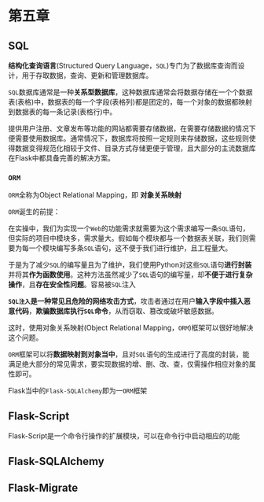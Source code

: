# 第五章

## SQL

**结构化查询语言**(Structured Query Language，`SQL`)专门为了数据库查询而设计，用于存取数据，查询、更新和管理数据库。

`SQL`数据库通常是一种**关系型数据库**，这种数据库通常会将数据存储在一个个数据表(表格)中，数据表的每一个字段(表格列)都是团定的，每一个对象的数据都映射到数据表的每一条记录(表格行)中。

提供用户注册、文章发布等功能的网站都需要存储数据，在需要存储数据的情况下便需要使用数据库。通常情况下，数据库将按照一定规则来存储数据，这些规则使得数据变得规范化相较于文件、目录方式存储更便于管理，且大部分的主流数据库在Flask中都具备完善的解决方案。

### `ORM`

`ORM`全称为Object Relational Mapping，即 **对象关系映射**

`ORM`诞生的前提：

在实操中，我们为实现一个`Web`的功能需求就需要为这个需求编写一条`SQL`语句，但实际的项目中模块多，需求量大。假如每个模块都与一个数据表关联，我们则需要为每一个模块编写多条`SQL`语句，这不便于我们进行维护，且工程量大。

于是为了减少`SQL`的编写量且为了维护，我们使用Python对这些`SQL`语句**进行封装**并将其**作为函数使用**。这种方法虽然减少了`SQL`语句的编写量，却**不便于进行复杂操作**，且**存在安全性问题**。容易被`SQL`注入

**`SQL注入`**是一种常见且危险的**网络攻击方式**，攻击者通过在用户**输入字段中插入恶意代码**，**欺骗数据库执行`SQL`命令**，从而窃取、篡改或破坏敏感数据。

这时，使用对象关系映射(Object Relational Mapping，`ORM`)框架可以很好地解决这个问题。

`ORM`框架可以将**数据映射到对象当中**，且对`SQL`语句的生成进行了高度的封装，能满足绝大部分的常见需求，要实现数据的增、删、改、查，仅需操作相应对象的属性即可。

Flask当中的`Flask-SQLAlchemy`即为一`ORM`框架

## Flask-Script

Flask-Script是一个命令行操作的扩展模块，可以在命令行中启动相应的功能



## Flask-SQLAlchemy

## Flask-Migrate